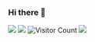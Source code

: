 ### Hi there 👋

<!--
**Stallion-X/Stallion-X** is a ✨ _special_ ✨ repository because its `README.md` (this file) appears on your GitHub profile.

Here are some ideas to get you started:

- 🔭 I’m currently working on ...
- 🌱 I’m currently learning ...
- 👯 I’m looking to collaborate on ...
- 🤔 I’m looking for help with ...
- 💬 Ask me about ...
- 📫 How to reach me: ...
- 😄 Pronouns: ...
- ⚡ Fun fact: ...
-->
![](https://github-readme-stats.vercel.app/api?username=Stallion-X&show_icons=true&theme=dark&count_private=true)
![](https://github-readme-stats.vercel.app/api/top-langs/?username=Stallion-X&theme=dark&layout=compact&exclude_repo=interceptor,digwebs,unlock-music,Chao)
![Visitor Count](https://profile-counter.glitch.me/Stallion-X/count.svg)
![](https://activity-graph.herokuapp.com/graph?username=Stallion-X&theme=github)
